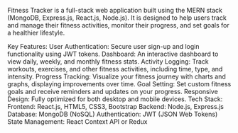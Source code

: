 Fitness Tracker is a full-stack web application built using the MERN stack (MongoDB, Express.js, React.js, Node.js). It is designed to help users track and manage their fitness activities, monitor their progress, and set goals for a healthier lifestyle.

Key Features:
User Authentication: Secure user sign-up and login functionality using JWT tokens.
Dashboard: An interactive dashboard to view daily, weekly, and monthly fitness stats.
Activity Logging: Track workouts, exercises, and other fitness activities, including time, type, and intensity.
Progress Tracking: Visualize your fitness journey with charts and graphs, displaying improvements over time.
Goal Setting: Set custom fitness goals and receive reminders and updates on your progress.
Responsive Design: Fully optimized for both desktop and mobile devices.
Tech Stack:
Frontend: React.js, HTML5, CSS3, Bootstrap
Backend: Node.js, Express.js
Database: MongoDB (NoSQL)
Authentication: JWT (JSON Web Tokens)
State Management: React Context API or Redux
